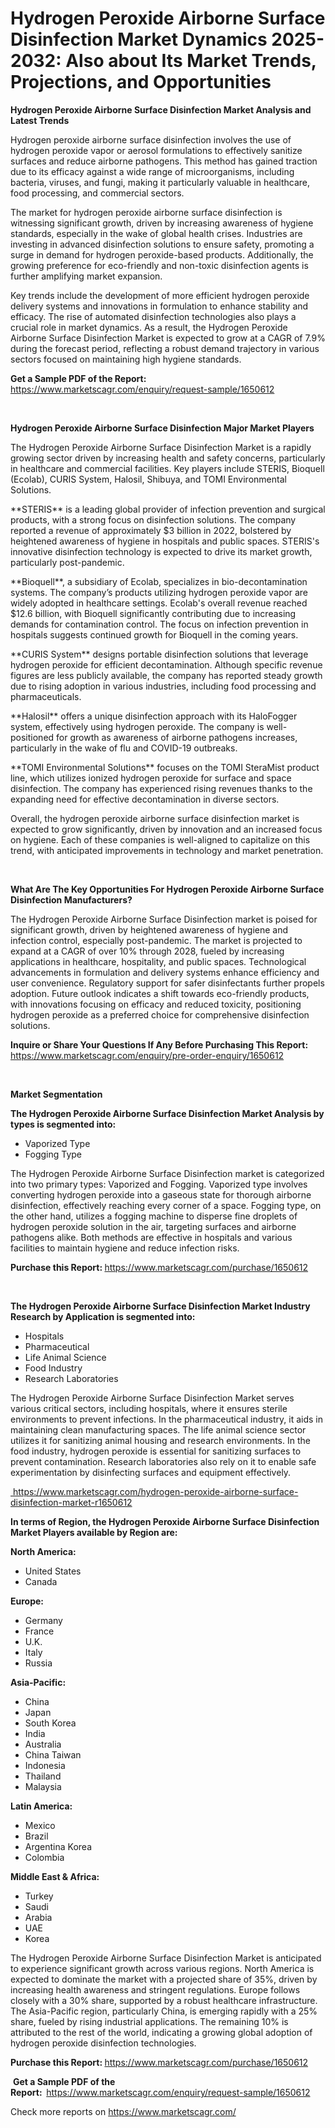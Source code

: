 <p><h1>Hydrogen Peroxide Airborne Surface Disinfection Market Dynamics 2025-2032: Also about Its Market Trends, Projections, and Opportunities</h1></p><p><strong>Hydrogen Peroxide Airborne Surface Disinfection Market Analysis and Latest Trends</strong></p>
<p><p>Hydrogen peroxide airborne surface disinfection involves the use of hydrogen peroxide vapor or aerosol formulations to effectively sanitize surfaces and reduce airborne pathogens. This method has gained traction due to its efficacy against a wide range of microorganisms, including bacteria, viruses, and fungi, making it particularly valuable in healthcare, food processing, and commercial sectors.</p><p>The market for hydrogen peroxide airborne surface disinfection is witnessing significant growth, driven by increasing awareness of hygiene standards, especially in the wake of global health crises. Industries are investing in advanced disinfection solutions to ensure safety, promoting a surge in demand for hydrogen peroxide-based products. Additionally, the growing preference for eco-friendly and non-toxic disinfection agents is further amplifying market expansion.</p><p>Key trends include the development of more efficient hydrogen peroxide delivery systems and innovations in formulation to enhance stability and efficacy. The rise of automated disinfection technologies also plays a crucial role in market dynamics. As a result, the Hydrogen Peroxide Airborne Surface Disinfection Market is expected to grow at a CAGR of 7.9% during the forecast period, reflecting a robust demand trajectory in various sectors focused on maintaining high hygiene standards.</p></p>
<p><strong>Get a Sample PDF of the Report:&nbsp;</strong> <a href="https://www.marketscagr.com/enquiry/request-sample/1650612?utm_campaign=3345&utm_medium=2&utm_source=Github&utm_content=ia&utm_term=23032025&utm_id=hydrogen-peroxide-airborne-surface-disinfection">https://www.marketscagr.com/enquiry/request-sample/1650612</a></p>
<p>&nbsp;</p>
<p><strong>Hydrogen Peroxide Airborne Surface Disinfection Major Market Players</strong></p>
<p><p>The Hydrogen Peroxide Airborne Surface Disinfection Market is a rapidly growing sector driven by increasing health and safety concerns, particularly in healthcare and commercial facilities. Key players include STERIS, Bioquell (Ecolab), CURIS System, Halosil, Shibuya, and TOMI Environmental Solutions.</p><p>**STERIS** is a leading global provider of infection prevention and surgical products, with a strong focus on disinfection solutions. The company reported a revenue of approximately $3 billion in 2022, bolstered by heightened awareness of hygiene in hospitals and public spaces. STERIS's innovative disinfection technology is expected to drive its market growth, particularly post-pandemic.</p><p>**Bioquell**, a subsidiary of Ecolab, specializes in bio-decontamination systems. The company’s products utilizing hydrogen peroxide vapor are widely adopted in healthcare settings. Ecolab's overall revenue reached $12.6 billion, with Bioquell significantly contributing due to increasing demands for contamination control. The focus on infection prevention in hospitals suggests continued growth for Bioquell in the coming years.</p><p>**CURIS System** designs portable disinfection solutions that leverage hydrogen peroxide for efficient decontamination. Although specific revenue figures are less publicly available, the company has reported steady growth due to rising adoption in various industries, including food processing and pharmaceuticals.</p><p>**Halosil** offers a unique disinfection approach with its HaloFogger system, effectively using hydrogen peroxide. The company is well-positioned for growth as awareness of airborne pathogens increases, particularly in the wake of flu and COVID-19 outbreaks.</p><p>**TOMI Environmental Solutions** focuses on the TOMI SteraMist product line, which utilizes ionized hydrogen peroxide for surface and space disinfection. The company has experienced rising revenues thanks to the expanding need for effective decontamination in diverse sectors.</p><p>Overall, the hydrogen peroxide airborne surface disinfection market is expected to grow significantly, driven by innovation and an increased focus on hygiene. Each of these companies is well-aligned to capitalize on this trend, with anticipated improvements in technology and market penetration.</p></p>
<p>&nbsp;</p>
<p><strong>What Are The Key Opportunities For Hydrogen Peroxide Airborne Surface Disinfection Manufacturers?</strong></p>
<p><p>The Hydrogen Peroxide Airborne Surface Disinfection market is poised for significant growth, driven by heightened awareness of hygiene and infection control, especially post-pandemic. The market is projected to expand at a CAGR of over 10% through 2028, fueled by increasing applications in healthcare, hospitality, and public spaces. Technological advancements in formulation and delivery systems enhance efficiency and user convenience. Regulatory support for safer disinfectants further propels adoption. Future outlook indicates a shift towards eco-friendly products, with innovations focusing on efficacy and reduced toxicity, positioning hydrogen peroxide as a preferred choice for comprehensive disinfection solutions.</p></p>
<p><strong>Inquire or Share Your Questions If Any Before Purchasing This Report:</strong> <a href="https://www.marketscagr.com/enquiry/pre-order-enquiry/1650612?utm_campaign=3345&utm_medium=2&utm_source=Github&utm_content=ia&utm_term=23032025&utm_id=hydrogen-peroxide-airborne-surface-disinfection">https://www.marketscagr.com/enquiry/pre-order-enquiry/1650612</a></p>
<p>&nbsp;</p>
<p><strong>Market Segmentation</strong></p>
<p><strong>The Hydrogen Peroxide Airborne Surface Disinfection Market Analysis by types is segmented into:</strong></p>
<p><ul><li>Vaporized Type</li><li>Fogging Type</li></ul></p>
<p><p>The Hydrogen Peroxide Airborne Surface Disinfection market is categorized into two primary types: Vaporized and Fogging. Vaporized type involves converting hydrogen peroxide into a gaseous state for thorough airborne disinfection, effectively reaching every corner of a space. Fogging type, on the other hand, utilizes a fogging machine to disperse fine droplets of hydrogen peroxide solution in the air, targeting surfaces and airborne pathogens alike. Both methods are effective in hospitals and various facilities to maintain hygiene and reduce infection risks.</p></p>
<p><strong>Purchase this Report:&nbsp;</strong><a href="https://www.marketscagr.com/purchase/1650612?utm_campaign=3345&utm_medium=2&utm_source=Github&utm_content=ia&utm_term=23032025&utm_id=hydrogen-peroxide-airborne-surface-disinfection">https://www.marketscagr.com/purchase/1650612</a></p>
<p>&nbsp;</p>
<p><strong>The Hydrogen Peroxide Airborne Surface Disinfection Market Industry Research by Application is segmented into:</strong></p>
<p><ul><li>Hospitals</li><li>Pharmaceutical</li><li>Life Animal Science</li><li>Food Industry</li><li>Research Laboratories</li></ul></p>
<p><p>The Hydrogen Peroxide Airborne Surface Disinfection Market serves various critical sectors, including hospitals, where it ensures sterile environments to prevent infections. In the pharmaceutical industry, it aids in maintaining clean manufacturing spaces. The life animal science sector utilizes it for sanitizing animal housing and research environments. In the food industry, hydrogen peroxide is essential for sanitizing surfaces to prevent contamination. Research laboratories also rely on it to enable safe experimentation by disinfecting surfaces and equipment effectively.</p></p>
<p><a href="https://www.marketscagr.com/hydrogen-peroxide-airborne-surface-disinfection-market-r1650612?utm_campaign=3345&utm_medium=2&utm_source=Github&utm_content=ia&utm_term=23032025&utm_id=hydrogen-peroxide-airborne-surface-disinfection">&nbsp;https://www.marketscagr.com/hydrogen-peroxide-airborne-surface-disinfection-market-r1650612</a></p>
<p><strong>In terms of Region, the Hydrogen Peroxide Airborne Surface Disinfection Market Players available by Region are:</strong></p>
<p>
    <p> <strong> North America: </strong>
        <ul>
            <li>United States</li>
            <li>Canada</li>
        </ul>
        </p> 
    <p> <strong> Europe: </strong>
        <ul>
            <li>Germany</li>
            <li>France</li>
            <li>U.K.</li>
            <li>Italy</li>
            <li>Russia</li>
        </ul>
        </p> 
    <p> <strong> Asia-Pacific: </strong>
        <ul>
            <li>China</li>
            <li>Japan</li>
            <li>South Korea</li>
            <li>India</li>
            <li>Australia</li>
            <li>China Taiwan</li>
            <li>Indonesia</li>
            <li>Thailand</li>
            <li>Malaysia</li>
        </ul>
        </p> 
    <p> <strong> Latin America: </strong>
        <ul>
            <li>Mexico</li>
            <li>Brazil</li>
            <li>Argentina Korea</li>
            <li>Colombia</li>
        </ul>
        </p> 
    <p> <strong> Middle East & Africa: </strong>
        <ul>
            <li>Turkey</li>
            <li>Saudi</li>
            <li>Arabia</li>
            <li>UAE</li>
            <li>Korea</li>
        </ul>
    </p>
    </p>
<p><p>The Hydrogen Peroxide Airborne Surface Disinfection Market is anticipated to experience significant growth across various regions. North America is expected to dominate the market with a projected share of 35%, driven by increasing health awareness and stringent regulations. Europe follows closely with a 30% share, supported by a robust healthcare infrastructure. The Asia-Pacific region, particularly China, is emerging rapidly with a 25% share, fueled by rising industrial applications. The remaining 10% is attributed to the rest of the world, indicating a growing global adoption of hydrogen peroxide disinfection technologies.</p></p>
<p><strong>Purchase this Report: </strong><a href="https://www.marketscagr.com/purchase/1650612?utm_campaign=3345&utm_medium=2&utm_source=Github&utm_content=ia&utm_term=23032025&utm_id=hydrogen-peroxide-airborne-surface-disinfection">https://www.marketscagr.com/purchase/1650612</a></p>
<p>&nbsp;<strong>Get a Sample PDF of the Report:&nbsp;&nbsp;</strong><a href="https://www.marketscagr.com/enquiry/request-sample/1650612?utm_campaign=3345&utm_medium=2&utm_source=Github&utm_content=ia&utm_term=23032025&utm_id=hydrogen-peroxide-airborne-surface-disinfection">https://www.marketscagr.com/enquiry/request-sample/1650612</a></p>
<p><strong></strong></p>
<p>Check more reports on <a href="https://www.marketscagr.com/?utm_campaign=3345&utm_medium=2&utm_source=Github&utm_content=ia&utm_term=23032025&utm_id=hydrogen-peroxide-airborne-surface-disinfection">https://www.marketscagr.com/</a></p>